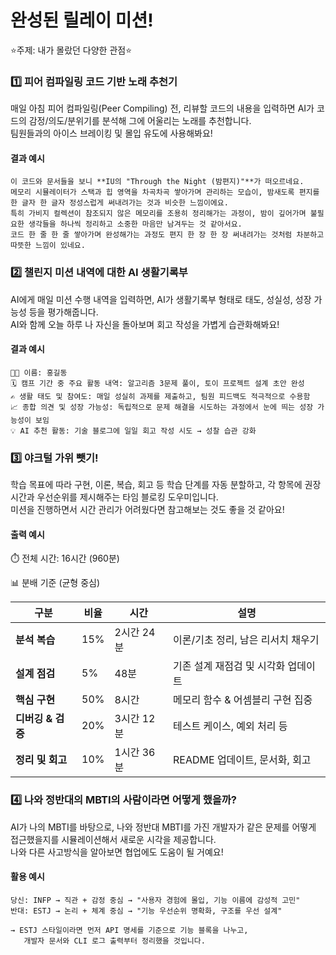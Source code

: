 
# 완성된 릴레이 미션!
⭐️주제: 내가 몰랐던 다양한 관점⭐️

### 1️⃣ 피어 컴파일링 코드 기반 노래 추천기

매일 아침 피어 컴파일링(Peer Compiling) 전, 리뷰할 코드의 내용을 입력하면 AI가 코드의 감정/의도/분위기를 분석해 그에 어울리는 노래를 추천합니다. <br/>
팀원들과의 아이스 브레이킹 및 몰입 유도에 사용해봐요!

#### 결과 예시

```text
이 코드와 문서들을 보니 **IU의 "Through the Night (밤편지)"**가 떠오르네요.
메모리 시뮬레이터가 스택과 힙 영역을 차곡차곡 쌓아가며 관리하는 모습이, 밤새도록 편지를 한 글자 한 글자 정성스럽게 써내려가는 것과 비슷한 느낌이에요.
특히 가비지 컬렉션이 참조되지 않은 메모리를 조용히 정리해가는 과정이, 밤이 깊어가며 불필요한 생각들을 하나씩 정리하고 소중한 마음만 남겨두는 것 같아서요.
코드 한 줄 한 줄 쌓아가며 완성해가는 과정도 편지 한 장 한 장 써내려가는 것처럼 차분하고 따뜻한 느낌이 있네요.
```



### 2️⃣ 챌린지 미션 내역에 대한 AI 생활기록부
 
AI에게 매일 미션 수행 내역을 입력하면, AI가 생활기록부 형태로 태도, 성실성, 성장 가능성 등을 평가해줍니다. <br/>
AI와 함께 오늘 하루 나 자신을 돌아보며 회고 작성을 가볍게 습관화해봐요!

#### 결과 예시
    
```
🧑‍💻 이름: 홍길동
🗓️ 캠프 기간 중 주요 활동 내역: 알고리즘 3문제 풀이, 토이 프로젝트 설계 초안 완성
✍️ 생활 태도 및 참여도: 매일 성실히 과제를 제출하고, 팀원 피드백도 적극적으로 수용함
📈 종합 의견 및 성장 가능성: 독립적으로 문제 해결을 시도하는 과정에서 눈에 띄는 성장 가능성이 보임
💡 AI 추천 활동: 기술 블로그에 일일 회고 작성 시도 → 성찰 습관 강화
```
   
### 3️⃣ 야크털 가위 뺏기!
학습 목표에 따라 구현, 이론, 복습, 회고 등 학습 단계를 자동 분할하고, 각 항목에 권장 시간과 우선순위를 제시해주는 타임 블로킹 도우미입니다. <br/>
미션을 진행하면서 시간 관리가 어려웠다면 참고해보는 것도 좋을 것 같아요!

#### 출력 예시

⏱️ 전체 시간: 16시간 (960분)

📊 분배 기준 (균형 중심)

|구분|비율|시간|설명|
|---|---|---|---|
|**분석 복습**|15%|2시간 24분|이론/기초 정리, 남은 리서치 채우기|
|**설계 점검**|5%|48분|기존 설계 재점검 및 시각화 업데이트|
|**핵심 구현**|50%|8시간|메모리 함수 & 어셈블리 구현 집중|
|**디버깅 & 검증**|20%|3시간 12분|테스트 케이스, 예외 처리 등|
|**정리 및 회고**|10%|1시간 36분|README 업데이트, 문서화, 회고|



### 4️⃣ 나와 정반대의 MBTI의 사람이라면 어떻게 했을까?

AI가 나의 MBTI를 바탕으로, 나와 정반대 MBTI를 가진 개발자가 같은 문제를 어떻게 접근했을지를 시뮬레이션해서 새로운 시각을 제공합니다. <br/>
나와 다른 사고방식을 알아보면 협업에도 도움이 될 거예요!

#### 활용 예시
    
```
당신: INFP → 직관 + 감정 중심 → "사용자 경험에 몰입, 기능 이름에 감성적 고민"
반대: ESTJ → 논리 + 체계 중심 → "기능 우선순위 명확화, 구조를 우선 설계"

→ ESTJ 스타일이라면 먼저 API 명세를 기준으로 기능 블록을 나누고,
   개발자 문서와 CLI 로그 출력부터 정리했을 것입니다.
```


